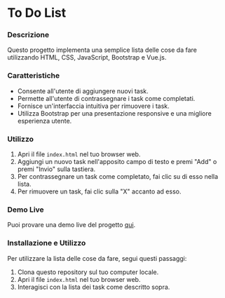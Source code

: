 # To Do List

### Descrizione
Questo progetto implementa una semplice lista delle cose da fare utilizzando HTML, CSS, JavaScript, Bootstrap e Vue.js.

### Caratteristiche
- Consente all'utente di aggiungere nuovi task.
- Permette all'utente di contrassegnare i task come completati.
- Fornisce un'interfaccia intuitiva per rimuovere i task.
- Utilizza Bootstrap per una presentazione responsive e una migliore esperienza utente.

### Utilizzo
1. Apri il file `index.html` nel tuo browser web.
2. Aggiungi un nuovo task nell'apposito campo di testo e premi "Add" o premi "Invio" sulla tastiera.
3. Per contrassegnare un task come completato, fai clic su di esso nella lista.
4. Per rimuovere un task, fai clic sulla "X" accanto ad esso.

### Demo Live
Puoi provare una demo live del progetto [qui](https://caldatoluca.github.io./to-do-list/).

### Installazione e Utilizzo
Per utilizzare la lista delle cose da fare, segui questi passaggi:

1. Clona questo repository sul tuo computer locale.
2. Apri il file `index.html` nel tuo browser web.
3. Interagisci con la lista dei task come descritto sopra.

